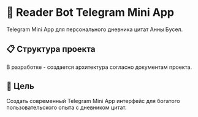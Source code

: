 # 📱 Reader Bot Telegram Mini App

Telegram Mini App для персонального дневника цитат Анны Бусел.

## 📋 Структура проекта
В разработке - создается архитектура согласно документам проекта.

## 🎯 Цель
Создать современный Telegram Mini App интерфейс для богатого пользовательского опыта с дневником цитат.
